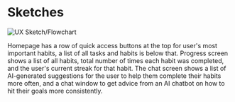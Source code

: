 # Sketches

![UX Sketch/Flowchart](image.png)

Homepage has a row of quick access buttons at the top for user's most important habits, a list of all tasks and habits is below that.  Progress screen shows a list of all habits, total number of times each habit was completed, and the user's current streak for that habit.  The chat screen shows a list of AI-generated suggestions for the user to help them complete their habits more often, and a chat window to get advice from an AI chatbot on how to hit their goals more consistently.